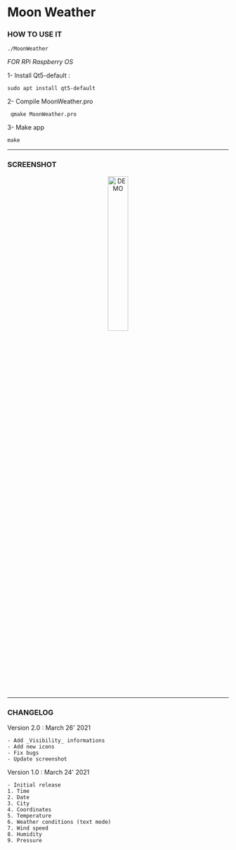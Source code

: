 # **Moon Weather**

### **HOW TO USE IT**
```./MoonWeather```

*FOR RPi Raspberry OS*

1- Install Qt5-default :

```sudo apt install qt5-default```

2- Compile MoonWeather.pro

``` qmake MoonWeather.pro```

3- Make app

```make```

---
### **SCREENSHOT**
<div align="center">
    <img
        src="https://github.com/Ayckinn/CPP/blob/main/APPS/MoonWeather/pics/screenshot.png"
        alt="DEMO"
        style="width:30%">
</div>

---
### **CHANGELOG**
Version 2.0 : March 26' 2021

    - Add _Visibility_ informations
    - Add new icons
    - Fix bugs 
    - Update screenshot


Version 1.0 : March 24' 2021

    - Initial release
    1. Time
    2. Date
    3. City
    4. Coordinates
    5. Temperature
    6. Weather conditions (text mode)
    7. Wind speed
    8. Humidity
    9. Pressure